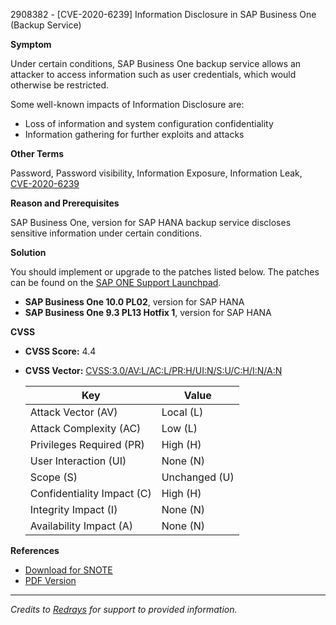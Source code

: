 2908382 - [CVE-2020-6239] Information Disclosure in SAP Business One (Backup Service)

**Symptom**

Under certain conditions, SAP Business One backup service allows an attacker to access information such as user credentials, which would otherwise be restricted.

Some well-known impacts of Information Disclosure are:
- Loss of information and system configuration confidentiality
- Information gathering for further exploits and attacks

**Other Terms**

Password, Password visibility, Information Exposure, Information Leak, [CVE-2020-6239](https://cve.mitre.org/cgi-bin/cvename.cgi?name=CVE-2020-6239)

**Reason and Prerequisites**

SAP Business One, version for SAP HANA backup service discloses sensitive information under certain conditions.

**Solution**

You should implement or upgrade to the patches listed below. The patches can be found on the [SAP ONE Support Launchpad](https://me.sap.com/notes/0002908382/Solution).

- **SAP Business One 10.0 PL02**, version for SAP HANA
- **SAP Business One 9.3 PL13 Hotfix 1**, version for SAP HANA

**CVSS**

- **CVSS Score:** 4.4
- **CVSS Vector:** [CVSS:3.0/AV:L/AC:L/PR:H/UI:N/S:U/C:H/I:N/A:N](https://nvd.nist.gov/vuln-metrics/cvss/v3-calculator?vector=CVSS:3.0/AV:L/AC:L/PR:H/UI:N/S:U/C:H/I:N/A:N)

  | Key                      | Value             |
  |--------------------------|-------------------|
  | Attack Vector (AV)       | Local (L)         |
  | Attack Complexity (AC)   | Low (L)           |
  | Privileges Required (PR) | High (H)          |
  | User Interaction (UI)    | None (N)          |
  | Scope (S)                | Unchanged (U)     |
  | Confidentiality Impact (C)| High (H)         |
  | Integrity Impact (I)     | None (N)          |
  | Availability Impact (A)  | None (N)          |

**References**

- [Download for SNOTE](https://notesdownloads.sap.com/note/0040000000960072020)
- [PDF Version](https://userapps.support.sap.com/sap/support/sfm/notes/print/0002908382?language=en-US&token=D43CD5237559978F76A2FF15C2B7AFD8)

---

*Credits to [Redrays](https://redrays.io) for support to provided information.*